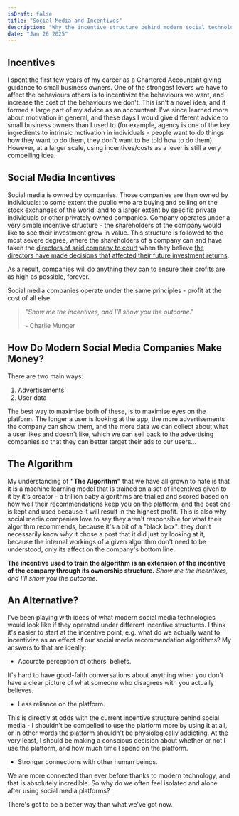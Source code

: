 ```yaml
---
isDraft: false
title: "Social Media and Incentives"
description: "Why the incentive structure behind modern social technologies is incompatible with society"
date: "Jan 26 2025"
---
```

## Incentives
I spent the first few years of my career as a Chartered Accountant giving guidance to small business owners. One of the strongest levers we have to affect the behaviours others is to incentivize the behaviours we want, and increase the cost of the behaviours we don't. This isn't a novel idea, and it formed a large part of my advice as an accountant. I've since learned more about motivation in general, and these days I would give different advice to small business owners than I used to (for example, agency is one of the key ingredients to intrinsic motivation in individuals - people want to do things how they want to do them, they don't want to be told how to do them). However, at a larger scale, using incentives/costs as a lever is still a very compelling idea.

## Social Media Incentives
Social media is owned by companies. Those companies are then owned by individuals: to some extent the public who are buying and selling on the stock exchanges of the world, and to a larger extent by specific private individuals or other privately owned companies.
Company operates under a very simple incentive structure - the shareholders of the company would like to see their investment grow in value. This structure is followed to the most severe degree, where the shareholders of a company can and have taken the [directors of said company to court](https://www.theguardian.com/business/2013/may/07/shareholders-sue-hp-autonomy-deal) when they believe [the directors have made decisions that affected their future investment returns](https://www.theguardian.com/business/2024/may/01/nearly-half-of-smith-nephew-investors-revolt-against-chief-executive-pay-increase).

As a result, companies will do [anything](https://www.theguardian.com/environment/2021/jun/30/climate-crimes-oil-and-gas-environment) [they](https://news.harvard.edu/gazette/story/2023/01/harvard-led-analysis-finds-exxonmobil-internal-research-accurately-predicted-climate-change/) [can](https://www.tobaccoinaustralia.org.au/chapter-10-tobacco-industry/indepth-10a-strategies-for-influence/10a-3-the-mechanisms-of-influence-industry-funded-) to ensure their profits are as high as possible, forever.

Social media companies operate under the same principles - profit at the cost of all else.

> _"Show me the incentives, and I'll show you the outcome."_ 
>
> \- Charlie Munger

## How Do Modern Social Media Companies Make Money?
There are two main ways:
1. Advertisements
2. User data

The best way to maximise both of these, is to maximise eyes on the platform. The longer a user is looking at the app, the more advertisements the company can show them, and the more data we can collect about what a user likes and doesn't like, which we can sell back to the advertising companies so that they can better target their ads to our users...

## The Algorithm
My understanding of **"The Algorithm"** that we have all grown to hate is that it is a machine learning model that is trained on a set of incentives given to it by it's creator - a trillion baby algorithms are trialled and scored based on how well their recommendations keep you on the platform, and the best one is kept and used because it will result in the highest profit. This is also why social media companies love to say they aren't responsible for what their algorithm recommends, because it's a bit of a "black box": they don't necessarily know _why_ it chose a post that it did just by looking at it, because the internal workings of a given algorithm don't need to be understood, only its affect on the company's bottom line.

**The incentive used to train the algorithm is an extension of the incentive of the company through its ownership structure.** _Show me the incentives, and I'll show you the outcome_.

## An Alternative?
I've been playing with ideas of what modern social media technologies would look like if they operated under different incentive structures. I think it's easier to start at the incentive point, e.g. what do we actually want to incentivize as an effect of our social media recommendation algorithms? My answers to that are ideally:
- Accurate perception of others' beliefs. 

It's hard to have good-faith conversations about anything when you don't have a clear picture of what someone who disagrees with you actually believes.
- Less reliance on the platform. 

This is directly at odds with the current incentive structure behind social media - I shouldn't be compelled to use the platform more by using it at all, or in other words the platform shouldn't be physiologically addicting. 
At the very least, I should be making a conscious decision about whether or not I use the platform, and how much time I spend on the platform.
- Stronger connections with other human beings.

We are more connected than ever before thanks to modern technology, and that is absolutely incredible. So why do we often feel isolated and alone after using social media platforms?

There's got to be a better way than what we've got now.
